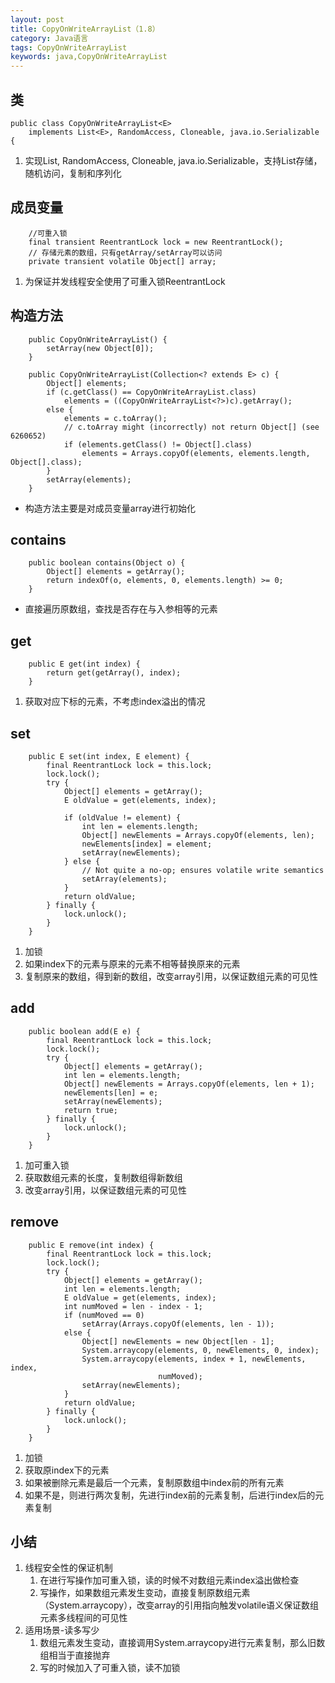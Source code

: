 ```yaml
---
layout: post
title: CopyOnWriteArrayList（1.8）
category: Java语言
tags: CopyOnWriteArrayList
keywords: java,CopyOnWriteArrayList
---
```

## 类

```
public class CopyOnWriteArrayList<E>
    implements List<E>, RandomAccess, Cloneable, java.io.Serializable {
```

1. 实现List<E>, RandomAccess, Cloneable, java.io.Serializable，支持List存储，随机访问，复制和序列化

## 成员变量

```
	//可重入锁
    final transient ReentrantLock lock = new ReentrantLock();
	// 存储元素的数组，只有getArray/setArray可以访问
    private transient volatile Object[] array;
```
1. 为保证并发线程安全使用了可重入锁ReentrantLock

## 构造方法

```
    public CopyOnWriteArrayList() {
        setArray(new Object[0]);
    }
	
    public CopyOnWriteArrayList(Collection<? extends E> c) {
        Object[] elements;
        if (c.getClass() == CopyOnWriteArrayList.class)
            elements = ((CopyOnWriteArrayList<?>)c).getArray();
        else {
            elements = c.toArray();
            // c.toArray might (incorrectly) not return Object[] (see 6260652)
            if (elements.getClass() != Object[].class)
                elements = Arrays.copyOf(elements, elements.length, Object[].class);
        }
        setArray(elements);
    }	
```

- 构造方法主要是对成员变量array进行初始化

## contains

```
    public boolean contains(Object o) {
        Object[] elements = getArray();
        return indexOf(o, elements, 0, elements.length) >= 0;
    }
```
- 直接遍历原数组，查找是否存在与入参相等的元素

## get

```
    public E get(int index) {
        return get(getArray(), index);
    }
```
1. 获取对应下标的元素，不考虑index溢出的情况

## set

```
    public E set(int index, E element) {
        final ReentrantLock lock = this.lock;
        lock.lock();
        try {
            Object[] elements = getArray();
            E oldValue = get(elements, index);

            if (oldValue != element) {
                int len = elements.length;
                Object[] newElements = Arrays.copyOf(elements, len);
                newElements[index] = element;
                setArray(newElements);
            } else {
                // Not quite a no-op; ensures volatile write semantics
                setArray(elements);
            }
            return oldValue;
        } finally {
            lock.unlock();
        }
    }
```

1. 加锁
2. 如果index下的元素与原来的元素不相等替换原来的元素
3. 复制原来的数组，得到新的数组，改变array引用，以保证数组元素的可见性

## add

```
    public boolean add(E e) {
        final ReentrantLock lock = this.lock;
        lock.lock();
        try {
            Object[] elements = getArray();
            int len = elements.length;
            Object[] newElements = Arrays.copyOf(elements, len + 1);
            newElements[len] = e;
            setArray(newElements);
            return true;
        } finally {
            lock.unlock();
        }
    }
```
1. 加可重入锁
2. 获取数组元素的长度，复制数组得新数组
3. 改变array引用，以保证数组元素的可见性

## remove

```
    public E remove(int index) {
        final ReentrantLock lock = this.lock;
        lock.lock();
        try {
            Object[] elements = getArray();
            int len = elements.length;
            E oldValue = get(elements, index);
            int numMoved = len - index - 1;
            if (numMoved == 0)
                setArray(Arrays.copyOf(elements, len - 1));
            else {
                Object[] newElements = new Object[len - 1];
                System.arraycopy(elements, 0, newElements, 0, index);
                System.arraycopy(elements, index + 1, newElements, index,
                                 numMoved);
                setArray(newElements);
            }
            return oldValue;
        } finally {
            lock.unlock();
        }
    }
```
1. 加锁
2. 获取原index下的元素
3. 如果被删除元素是最后一个元素，复制原数组中index前的所有元素
4. 如果不是，则进行两次复制，先进行index前的元素复制，后进行index后的元素复制

## 小结
1. 线程安全性的保证机制
	1. 在进行写操作加可重入锁，读的时候不对数组元素index溢出做检查
	2. 写操作，如果数组元素发生变动，直接复制原数组元素（System.arraycopy），改变array的引用指向触发volatile语义保证数组元素多线程间的可见性
2. 适用场景-读多写少
	1. 数组元素发生变动，直接调用System.arraycopy进行元素复制，那么旧数组相当于直接抛弃
	2. 写的时候加入了可重入锁，读不加锁








